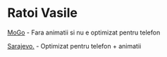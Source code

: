 # Ratoi Vasile

[MoGo](https://ratoivasile.github.io/mogo/ "MoGo") - Fara animatii si nu e optimizat pentru telefon

[Sarajevo.](https://ratoivasile.github.io/sarajevo/ "sarajevo.") - Optimizat pentru telefon + animatii



